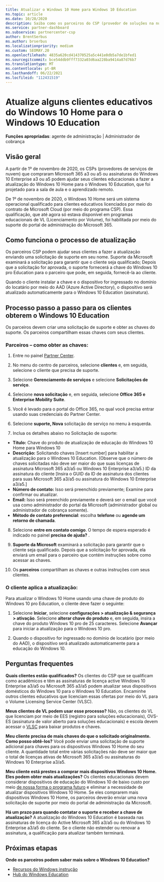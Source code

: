 ```yaml
---
title: Atualizar o Windows 10 Home para Windows 10 Education
ms.topic: article
ms.date: 10/28/2020
description: Saiba como os parceiros do CSP (provedor de soluções na nuvem) podem atualizar alguns de seus clientes educacionais do Windows 10 Home para o Windows 10 Education
ms.service: partner-dashboard
ms.subservice: partnercenter-csp
author: BrentSerbus
ms.author: brserbus
ms.localizationpriority: medium
ms.custom: SEOMAY.20
ms.openlocfilehash: 4835a620cd414370525a5c441e0db5a7de1bfed1
ms.sourcegitcommit: bce54ddb9fff7332a03d6aa228ba9414a87d76b7
ms.translationtype: MT
ms.contentlocale: pt-BR
ms.lasthandoff: 06/22/2021
ms.locfileid: "112431519"
---
```

# <a name="upgrade-some-education-customers-from-windows-10-home-to-windows-10-education"></a>Atualize alguns clientes educativos do Windows 10 Home para o Windows 10 Education

**Funções apropriadas**: agente de administração | Administrador de cobrança

## <a name="overview"></a>Visão geral

A partir de 1º de novembro de 2020, os CSPs (provedores de serviços de nuvem) que compraram Microsoft 365 a3 ou a5 ou assinaturas do Windows 10 Enterprise a3 ou a5 podem ajudar seus clientes educacionais a fazer a atualização do Windows 10 Home para o Windows 10 Education, que foi projetado para a sala de aula e o aprendizado remoto.

De 1º de novembro de 2020, o Windows 10 Home será um sistema operacional qualificado para clientes educativos licenciados por meio do contrato de Microsoft Cloud (por meio do programa CSP). Essa qualificação, que até agora só estava disponível em programas educacionais de VL (Licenciamento por Volume), foi habilitada por meio do suporte do portal de administração do Microsoft 365. 

## <a name="how-the-upgrade-process-works"></a>Como funciona o processo de atualização

Os parceiros CSP podem ajudar seus clientes a fazer a atualização enviando uma solicitação de suporte em seu nome. Suporte da Microsoft examinará a solicitação para garantir que o cliente seja qualificado; Depois que a solicitação for aprovada, o suporte fornecerá a chave do Windows 10 pro Education para o parceiro que pode, em seguida, fornecê-la ao cliente.

Quando o cliente instalar a chave e o dispositivo for ingressado no domínio do locatário por meio do AAD (Azure Active Directory), o dispositivo será atualizado automaticamente para o Windows 10 Education (assinatura).   

## <a name="step-by-step-process-for-customers-to-get-windows-10-education"></a>Processo passo a passo para os clientes obterem o Windows 10 Education

Os parceiros devem criar uma solicitação de suporte e obter as chaves do suporte. Os parceiros compartilham essas chaves com seus clientes.

### <a name="partners--how-to-get-the-keys"></a>Parceiros – como obter as chaves:

1. Entre no painel [Partner Center](https://partner.microsoft.com/dashboard).

2. No menu do centro de parceiros, selecione **clientes** e, em seguida, selecione o cliente que precisa de suporte.

3. Selecione **Gerenciamento de serviços** e selecione **Solicitações de serviço**.

4. Selecione **nova solicitação** e, em seguida, selecione **Office 365 e Enterprise Mobility Suite**.

5. Você é levado para o portal do Office 365, no qual você precisa entrar usando suas credenciais do Partner Center.

6. Selecione **suporte, Nova** solicitação de serviço no menu à esquerda.

7. Inclua os detalhes abaixo no Solicitação de suporte:

- **Título:** Chave do produto de atualização de educação do Windows 10 Home para Windows 10
- **Descrição:** Solicitando chaves [Insert number] para habilitar a atualização para o Windows 10 Education. (Observe que o número de chaves solicitadas não deve ser maior do que suas licenças de assinatura Microsoft 365 a3/a5 ou Windows 10 Enterprise a3/a5.) ID da assinatura do cliente [Insira o GUID da ID de assinatura dos clientes para suas Microsoft 365 a3/a5 ou assinatura do Windows 10 Enterprise a3/a5.]
- **Número de contato:** Isso será preenchido previamente; Examine para confirmar ou atualizar.
- **Email:** Isso será preenchido previamente e deverá ser o email que você usa como administrador do portal da Microsoft (administrador global ou administrador de cobrança somente).
- **Método de contato preferencial**: escolha **telefone** ou **agende um retorno de chamada**.

8. Selecione **entre em contato comigo**. O tempo de espera esperado é indicado no painel **precisa de ajuda?** .

9. **Suporte da Microsoft** examinará a solicitação para garantir que o cliente seja qualificado. Depois que a solicitação for aprovada, ela enviará um email para o parceiro que contém instruções sobre como acessar as chaves.

10. Os **parceiros** compartilham as chaves e outras instruções com seus clientes.

### <a name="customer-applies-the-upgrade"></a>O cliente aplica a atualização:

Para atualizar o Windows 10 Home usando uma chave de produto do Windows 10 pro Education, o cliente deve fazer o seguinte:  

1. Selecione **Iniciar**, selecione **configurações > atualização & segurança > ativação**. Selecione **alterar chave do produto** e, em seguida, insira a chave do produto Windows 10 pro de 25 caracteres. Selecione **Avançar** para iniciar a atualização para o Windows 10 pro.

2. Quando o dispositivo for ingressado no domínio de locatário (por meio do AAD), o dispositivo será atualizado automaticamente para a educação do Windows 10.  

## <a name="frequently-asked-questions"></a>Perguntas frequentes

**Quais clientes estão qualificados?**
Os clientes do CSP que se qualificam como acadêmicos e têm as assinaturas de licença active Windows 10 Enterprise a3/a5 ou Microsoft 365 a3/a5 podem atualizar seus dispositivos domésticos do Windows 10 para o Windows 10 Education. Encaminhe outros clientes educativos que licenciam essas ofertas por meio do VL para o Volume Licensing Service Center (VLSC).

**Meus clientes de VL podem usar esse processo?**
Não, os clientes do VL que licenciam por meio de EES (registro para soluções educacionais), OVS-ES (assinatura de valor aberto para soluções educacionais) e escola devem acessar o [VLSC](https://www.microsoft.com/Licensing/servicecenter/default.aspx) para baixar produtos e chaves. 

**Meu cliente precisa de mais chaves do que o solicitado originalmente. Como posso obtê-los?**
Você pode enviar uma solicitação de suporte adicional para chaves para os dispositivos Windows 10 Home do seu cliente. A quantidade total entre várias solicitações não deve ser maior que o total de licenças ativas de Microsoft 365 a3/a5 ou assinaturas do Windows 10 Enterprise a3/a5.

**Meu cliente está prestes a comprar mais dispositivos Windows 10 Home. Eles podem obter mais atualizações?**
Os clientes educacionais devem considerar dispositivos de educação do Windows 10 de baixo custo por meio [de nossa forma o programa futuro](https://www.microsoft.com/education/products/windows/shapethefuture.aspx) e eliminar a necessidade de atualizar dispositivos Windows 10 Home. Se eles comprarem mais dispositivos Windows 10 Home, os parceiros deverão enviar uma nova solicitação de suporte por meio do portal de administração da Microsoft.

**Há um prazo para quando contatar o suporte e receber a chave de atualização?**
A atualização do Windows 10 Education é baseada nas assinaturas de licença do Active Microsoft 365 a3/a5 ou do Windows 10 Enterprise a3/a5 do cliente. Se o cliente não estender ou renovar a assinatura, a qualificação para atualizar também terminará.

## <a name="next-steps"></a>Próximas etapas

**Onde os parceiros podem saber mais sobre o Windows 10 Education?**

- [Recursos do Windows instrução](https://www.microsoft.com/education/products/windows/features)
- [Hub do Windows Education](/education/windows/)